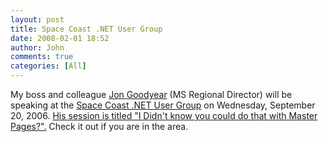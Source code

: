 ```yaml
---
layout: post
title: Space Coast .NET User Group
date: 2008-02-01 18:52
author: John
comments: true
categories: [All]
---
```

My boss and colleague <a href="http://aspsoft.blogs.com/jon/">Jon Goodyear</a> (MS Regional Director) will be speaking at the <a href="http://www.scdnug.org/">Space Coast .NET User Group</a> on Wednesday, September 20, 2006. <a href="http://www.scdnug.org/Events_view.aspx?Eventid=14">His session is titled &quot;I Didn&#39;t know you could do that with Master Pages?&quot;.</a> Check it out if you are in the area.

